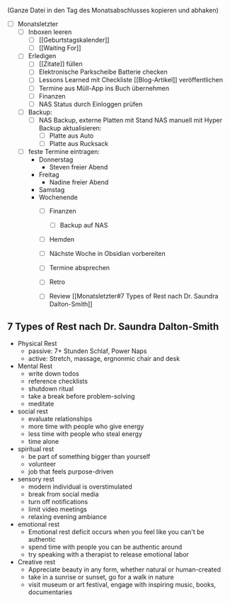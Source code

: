 (Ganze Datei in den Tag des Monatsabschlusses kopieren und abhaken)

- [ ] Monatsletzter 
	- [ ] Inboxen leeren
		* [ ] [[Geburtstagskalender]]
		* [ ] [[Waiting For]]
	 - [ ] Erledigen
		 - [ ] [[Zitate]] füllen
		 - [ ] Elektronische Parkscheibe Batterie checken
		* [ ] Lessons Learned mit Checkliste [[Blog-Artikel]] veröffentlichen
		* [ ] Termine aus Müll-App ins Buch übernehmen
		* [ ] Finanzen
		* [ ] NAS Status durch Einloggen prüfen
	* [ ] Backup:
		* [ ] NAS Backup, externe Platten mit Stand NAS manuell mit Hyper Backup aktualisieren:
			* [ ] Platte aus Auto
			* [ ] Platte aus Rucksack
	- [ ] feste Termine eintragen:
		* Donnerstag
			* Steven freier Abend
		* Freitag 
			* Nadine freier Abend
		* Samstag
		* Wochenende
			* [ ] Finanzen
				* [ ] Backup auf NAS
			* [ ] Hemden
			* [ ] Nächste Woche in Obsidian vorbereiten
			* [ ] Termine absprechen
			* [ ] Retro
			* [ ] Review [[Monatsletzter#7 Types of Rest nach Dr. Saundra Dalton-Smith]]




## 7 Types of Rest nach Dr. Saundra Dalton-Smith

- Physical Rest
	- passive: 7+ Stunden Schlaf, Power Naps
	- active: Stretch, massage, ergnonmic chair and desk
- Mental Rest
	- write down todos
	- reference checklists
	- shutdown ritual
	- take a break before problem-solving
	- meditate
- social rest
	- evaluate relationships
	- more time with people who give energy
	- less time with people who steal energy
	- time alone
- spiritual rest
	- be part of something bigger than yourself
	- volunteer
	- job that feels purpose-driven
- sensory rest
	- modern individual is overstimulated
	- break from social media
	- turn off notifications
	- limit video meetings
	- relaxing evening ambiance
- emotional rest
	- Emotional rest deficit occurs when you feel like you can't be authentic
	- spend time with people you can be authentic around
	- try speaking with a therapist to release emotional labor
- Creative rest
	- Appreciate beauty in any form, whether natural or human-created
	- take in a sunrise or sunset, go for a walk in nature
	- visit museum or art festival, engage with inspiring music, books, documentaries
